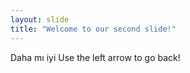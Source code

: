 ```yaml
---
layout: slide
title: "Welcome to our second slide!"
---
```

Daha mı iyi
Use the left arrow to go back!
